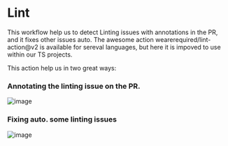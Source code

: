 # Lint 
This workflow help us to detect Linting issues with annotations in the PR, and it fixes other issues auto. 
The awesome action wearerequired/lint-action@v2 is available for sereval languages, but here it is impoved to use within our TS projects.

This action help us in two great ways:

### Annotating the linting issue on the PR.

![image](https://github.com/gentrop-cloud/actions_workflows/assets/90916522/fed86454-2463-4e0f-ad0d-9cbd897ac171)

### Fixing auto. some linting issues

![image](https://github.com/gentrop-cloud/actions_workflows/assets/90916522/74380f83-7dae-4ea6-9d7d-da585875dc26)

